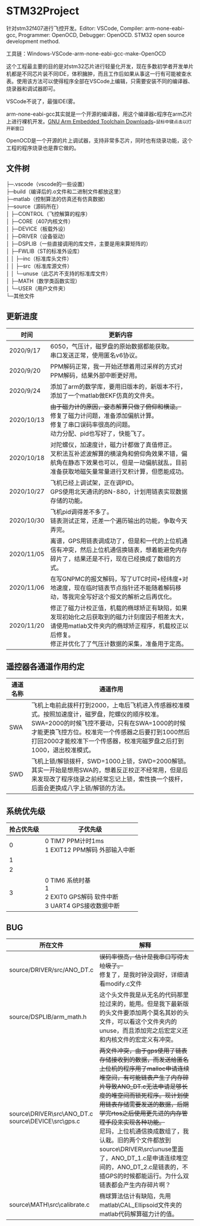# STM32Project
针对stm32f407进行飞控开发。Editor: VSCode, Compiler: arm-none-eabi-gcc, Programmer: OpenOCD, Debugger: OpenOCD. STM32 open source development method.

工具链：Windows-VSCode-arm-none-eabi-gcc-make-OpenOCD

这个工程最主要的目的是对stm32芯片进行轻量化开发，现在多数初学者开发单片机都是不同芯片装不同IDE，体积臃肿，而且工作后如果从事这一行有可能被查水表。使用该方法可以使得程序全部在VSCode上编辑，只需要安装不同的编译器、烧录器和调试器即可。

VSCode不说了，最强IDE(雾。

arm-none-eabi-gcc其实就是一个开源的编译器，用这个编译器c程序在arm芯片上进行裸机开发。[GNU Arm Embedded Toolchain Downloads](https://developer.arm.com/tools-and-software/open-source-software/developer-tools/gnu-toolchain/gnu-rm/downloads)`←鼠标中键点击以打开新窗口`

OpenOCD是一个开源的片上调试器，支持非常多芯片，同时也有烧录功能，这个工程的程序烧录也是靠它做的。

## 文件树
├─.vscode（vscode的一些设置）  
├─build（编译后的.o文件和二进制文件都放这里）  
├─matlab（控制算法的仿真还有仿真数据）  
├─source（源码所在）  
│  ├─CONTROL（飞控解算的程序）   
│  ├─CORE（407内核文件）  
│  ├─DEVICE（板载外设）  
│  ├─DRIVER（设备驱动）  
│  ├─DSPLIB（一些直接调用的库文件，主要是用来算矩阵的）  
│  ├─FWLIB（ST的标准外设库）  
│  │  ├─inc（标准库头文件）  
│  │  ├─src（标准库源文件）  
│  │  └─unuse（此芯片不支持的标准库文件）  
│  ├─MATH（数学类函数实现）  
│  └─USER（用户文件夹）  
└─其他文件

## 更新进度
|时间|更新内容|
|-|-|
|2020/9/17|6050，气压计，磁罗盘的原始数据都能获取。<br/>串口发送正常，使用匿名v6协议。|
|2020/9/20|PPM解码正常，我一开始还想着用过采样的方式对PPM解码，结果外部中断更好用。|
|2020/9/24|添加了arm的数学库，要用旧版本的，新版本不行，添加了一个matlab做EKF仿真的文件夹。|
|2020/10/13|~~由于磁力计的原因，姿态解算只做了俯仰和横滚。~~<br/>修复了磁力计问题，准备添加偏航计算。<br/>修复了串口误码率很高的问题。<br/>动力分配、pid也写好了，快能飞了。|
|2020/10/18|对陀螺仪，加速度计，磁力计都做了真值修正。<br/>叉积法互补滤波解算的横滚角和俯仰角效果不错，偏航角在静态下效果也可以，但是一动偏航就乱，目前准备获取地磁矢量常量进行叉积计算，但愿能成功。|
|2020/10/27|飞机已经上调试架，正在调PID。<br/>GPS使用北天通讯的BN-880，计划用链表实现数据存储的功能。|
|2020/10/30|飞机pid调得差不多了。<br/>链表测试正常，还差一个遍历输出的功能，争取今天弄完。|
|2020/11/05|离谱，GPS用链表调成功了，但是和一代的上位机通信有冲突，然后上位机通信换链表，想着能避免内存碎片了，结果还是不行，现在已经换成了数组的方式。|
|2020/11/06|在写GNPMC的报文解码，写了UTC时间+经纬度+对地速度，现在临时链表节点指针还不能随着解码移动，等我完全写好这个报文的解析之后再优化。|
|2020/11/20|修正了磁力计校正值，机载的椭球矫正有缺陷，如果发现初始化之后获取到的磁力计刻度因子相差太大，请使用matlab文件夹内的椭球矫正程序，机载校正以后修复。<br/>修正并优化了了气压计数据的采集，准备用于定高。|

## 遥控器各通道作用约定
|通道名称|通道作用|
|-|-|
|SWA|飞机上电前此拨杆打到2000，上电后飞机进入传感器校准模式。按照加速度计，磁罗盘，陀螺仪的顺序校准。<br/>SWA=2000的时候飞控不要动，只有在SWA=1000的时候才能更换飞控方位。校准完一个传感器之后要打到1000然后打回2000才能校准下一个传感器，校准完磁罗盘之后打到1000，退出校准模式。|
|SWD|飞机上锁/解锁拨杆，SWD=1000上锁，SWD=2000解锁。其实一开始是想用SWA的，想着反正校正不经常用，但是后来发现改了程序烧录之前经常忘记上锁，索性换一个拨杆，后面会更换成八字上锁/解锁的方法。|

## 系统优先级
|抢占优先级|子优先级|
|-|-|
|0|0 TIM7 PPM计时1ms<br/>1 EXIT12 PPM解码 外部输入中断|
|1||
|2||
|3|0 TIM6 系统时基<br/>1<br/>2 EXIT0 GPS解码 软件中断<br/>3 UART4 GPS接收数据中断|

## BUG
|所在文件|解释|
|-|-|
|source/DRIVER/src/ANO_DT.c|~~误码率很高，估计是我串口写得太垃圾了。~~<br/>修复了，是我时钟没调好，详细请看modify.c文件|
|source/DSPLIB/arm_math.h|这个头文件我是从无名的代码那里拉过来的，能用。但是我下最新版的头文件要添加两个莫名其妙的头文件，可以看这个文件夹内的unuse，而且添加完之后宏定义还和内核文件的宏定义有冲突。|
|source\DRIVER\src\ANO_DT.c<br/>source\DEVICE\src\gps.c|~~两文件冲突，由于gps使用了链表存储接收到的数据，而发送给匿名上位机的程序用了malloc申请连续堆空间，有可能链表产生了内存碎片导致ANO_DT.c无法申请足够长度的堆空间而锁死程序。现计划使用链表存储需要发送的数据，后期学完rtos之后使用更先进的内存管理手段来实现各种功能。~~<br/>尼玛，上位机通信换成数组了，我认栽。旧的两个文件都放到source\DRIVER\src\unuse里面了，ANO_DT_1.c是申请连续堆空间的，ANO_DT_2.c是链表的，不插GPS的时候都能运行。为什么双链表都会产生内存碎片啊？|
|source\MATH\src\calibrate.c|椭球算法估计有缺陷，先用matlab\CAL_Ellipsoid文件夹的matlab代码解算磁力计的值。|